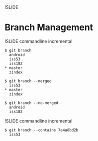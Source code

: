 !SLIDE

# Branch Management #

!SLIDE commandline incremental

	$ git branch
	  android
	  iss53
	  iss182
	* master
	  zindex
	
	$ git branch --merged
	  iss53
	* master
	  zindex

	$ git branch --no-merged
	  android
	  iss182

!SLIDE commandline incremental

	$ git branch --contains 7e4a8bd2b
	  iss53